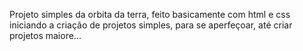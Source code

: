 Projeto simples da orbita da terra, feito basicamente com html e css
iniciando a criação de projetos simples, para se aperfeçoar, até criar projetos maiore...